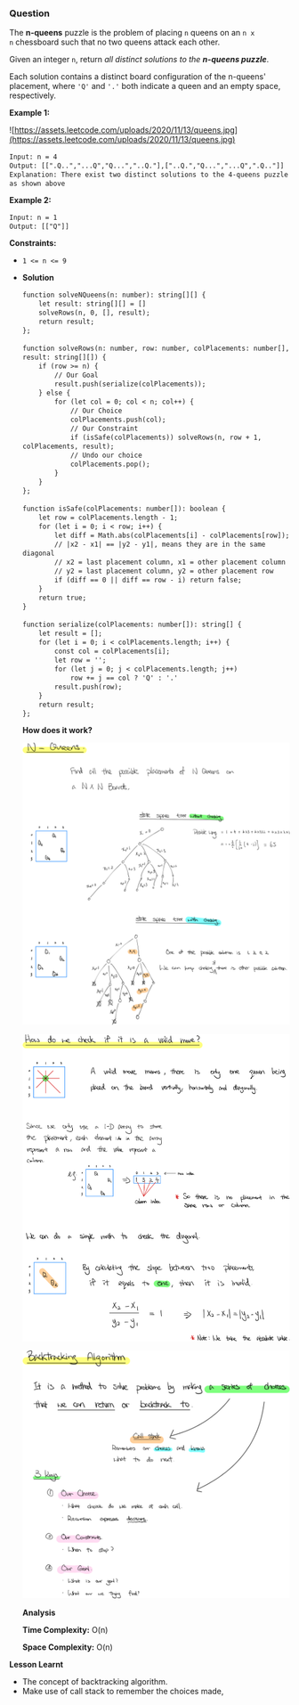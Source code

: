 ### Question

The **n-queens** puzzle is the problem of placing `n` queens on an `n x n` chessboard such that no two queens attack each other.

Given an integer `n`, return *all distinct solutions to the **n-queens puzzle***.

Each solution contains a distinct board configuration of the n-queens' placement, where `'Q'` and `'.'` both indicate a queen and an empty space, respectively.

**Example 1:**

![https://assets.leetcode.com/uploads/2020/11/13/queens.jpg](https://assets.leetcode.com/uploads/2020/11/13/queens.jpg)

```
Input: n = 4
Output: [[".Q..","...Q","Q...","..Q."],["..Q.","Q...","...Q",".Q.."]]
Explanation: There exist two distinct solutions to the 4-queens puzzle as shown above

```

**Example 2:**

```
Input: n = 1
Output: [["Q"]]

```

**Constraints:**

- `1 <= n <= 9`
- **Solution**

    ```tsx
    function solveNQueens(n: number): string[][] {
        let result: string[][] = []
        solveRows(n, 0, [], result);
        return result;
    };

    function solveRows(n: number, row: number, colPlacements: number[], result: string[][]) {
        if (row >= n) {
            // Our Goal
            result.push(serialize(colPlacements));
        } else {
            for (let col = 0; col < n; col++) {
                // Our Choice
                colPlacements.push(col);
                // Our Constraint
                if (isSafe(colPlacements)) solveRows(n, row + 1, colPlacements, result);
                // Undo our choice
                colPlacements.pop();
            }
        }
    };

    function isSafe(colPlacements: number[]): boolean {
        let row = colPlacements.length - 1;
        for (let i = 0; i < row; i++) {
            let diff = Math.abs(colPlacements[i] - colPlacements[row]);
            // |x2 - x1| == |y2 - y1|, means they are in the same diagonal
            // x2 = last placement column, x1 = other placement column
            // y2 = last placement column, y2 = other placement row
            if (diff == 0 || diff == row - i) return false;
        }
        return true;
    }

    function serialize(colPlacements: number[]): string[] {
        let result = [];
        for (let i = 0; i < colPlacements.length; i++) {
            const col = colPlacements[i];
            let row = '';
            for (let j = 0; j < colPlacements.length; j++) 
                row += j == col ? 'Q' : '.'
            result.push(row);
        }
        return result;
    };
    ```

    **How does it work?**

    ![n-queens-explanation-1.png](n-queens-explanation-1.png)

    ![n-queens-explanation-2.png](n-queens-explanation-2.png)

    ![n-queens-explanation-3.png](n-queens-explanation-3.png)

    **Analysis**

    **Time Complexity:** O(n)

    **Space Complexity:** O(n)

**Lesson Learnt**

- The concept of backtracking algorithm.
- Make use of call stack to remember the choices made,